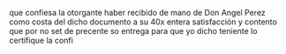 que confiesa la otorgante haber recibido de mano de Don Angel Perez como costa del dicho documento a su 40x entera satisfacción y contento que por no set de precente so entrega para que yo dicho teniente lo certifique la confi